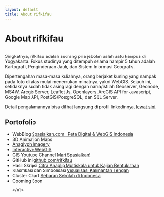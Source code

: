 ```yaml
---
layout: default
title: About rifkifau
---
```


<div class="post">
	<h1 class="pageTitle">About rifkifau</h1>
	<img src="{{ '/assets/img/malioboro.jpg' | prepend: site.baseurl }}" alt="">
	<p class="intro">Singkatnya, rifkifau adalah seorang pria jebolan salah satu kampus di Yogyakarta. Fokus studinya yang ditempuh selama hampir 5 tahun adalah Kartografi, Penginderaan Jauh, dan Sistem Informasi Geografis.</p>
	<p>Dipertengahan masa-masa kuliahnya, orang berjaket kuning yang nampak pada foto di atas mulai menemukan minatnya, yakni WebGIS. Sejauh ini, setidaknya sudah tidak asing lagi dengan nama/istilah Geoserver, Geonode, MS4W, Arcgis Server, Leaflet Js, Openlayers, ArcGIS API for Javascript, Google Map API, PostGIS/PostgreSQL, dan SQL Server.</p>
	<p>Detail pengalamannya bisa dilihat langsung di profil linkedinnya, <a href="https://www.linkedin.com/in/rifki-fauzi">lewat sini</a>.</p>
	<h2>Portofolio</h2>
	<ul>
  		<li>WebBlog <a href="https://spasialkan.com">Spasialkan.com | Peta Digital & WebGIS Indonesia</a></li>
  		<li><a href="https://3d.spasialkan.com">3D Animation Maps</a></li>
  		<li><a href="https://anaglyph.spasialkan.com">Anaglyph Imagery</a></li>
  		<li><a href="https://maps.spasialkan.com">Interactive WebGIS</a></li>
  		<li>GIS Youtube Channel <a href="https://www.youtube.com/channel/UCTiE-IYGCZehFW43Vo7r03A">Mari Spasialkan!</a></li>
  		<li>GitHub ini <a href="https://github.com/rifkifau">github.com/rifkifau</a></li>
			<li>Hasil Skripsi <a href="https://rifkifau.github.io/skripsi">Citra Anaglip Multiskala untuk Kajian Bentuklahan</a></li>
			<li>Klasifikasi dan Simbolisasi <a href="https://rifkifau.github.io/belajar-geostats">Visualisasi Kalimantan Tengah</a></li>
			<li>Cluster Chart <a href="https://rifkifau.github.io/webgis-cluster-chart">Sebaran Sekolah di Indonesia</a></li>
			<li>Cooming Soon</li>

  	</ul>
</div>
